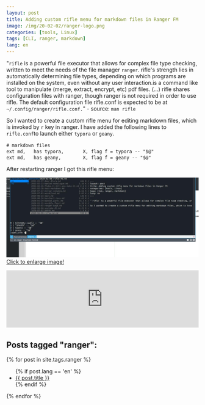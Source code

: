 ```yaml
---
layout: post
title: Adding custom rifle menu for markdown files in Ranger FM
image: /img/20-02-02/ranger-logo.png
categories: [tools, Linux]
tags: [CLI, ranger, markdown]
lang: en
---
```


"`rifle` is a powerful file executor that allows for complex file type checking, written to meet the needs of the file manager `ranger`. rifle's strength lies in automatically determining file types, depending on which programs are installed on the system, even without any user interaction.is a command like tool to manipulate (merge, extract, encrypt, etc) pdf files. (...) rifle shares configuration files with ranger, though ranger is not required in order to use rifle. The default configuration file rifle.conf is expected to be at `~/.config/ranger/rifle.conf.`" - source: `man rifle`

So I wanted to create a custom rifle menu for editing markdown files, 
which is invoked by `r` key in ranger. I have added the following lines 
to `rifle.conf`to launch either `typora` or `geany`.

	# markdown files
	ext md,   has typora,       X, flag f = typora -- "$@"
	ext md,   has geany,        X, flag f = geany -- "$@"

After restarting ranger I got this rifle menu:

[![screenshot ranger opening .md file](/img/20-02-08/md-open-ranger.jpg)](/img/20-02-08/md-open-ranger.jpg)
[Click to enlarge image!](/img/20-02-08/md-open-ranger.jpg)
 
<iframe width="100%" height="150" scrolling="no" frameborder="no" allow="autoplay" src="https://w.soundcloud.com/player/?url=https%3A//api.soundcloud.com/tracks/248244974&color=%23ff5500&auto_play=false&hide_related=false&show_comments=true&show_user=true&show_reposts=false&show_teaser=true&visual=true"></iframe>

## Posts tagged "ranger":

{% for post in site.tags.ranger %}
  <ul>
        {% if post.lang == 'en' %}
          <li>
            <a href='{{ post.url }}'>{{ post.title }}</a> 
          </li>
        {% endif %}
  </ul>
{% endfor %}
